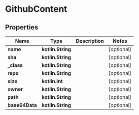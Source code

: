 
# GithubContent

## Properties
Name | Type | Description | Notes
------------ | ------------- | ------------- | -------------
**name** | **kotlin.String** |  |  [optional]
**sha** | **kotlin.String** |  |  [optional]
**_class** | **kotlin.String** |  |  [optional]
**repo** | **kotlin.String** |  |  [optional]
**size** | **kotlin.Int** |  |  [optional]
**owner** | **kotlin.String** |  |  [optional]
**path** | **kotlin.String** |  |  [optional]
**base64Data** | **kotlin.String** |  |  [optional]



